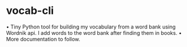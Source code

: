 # vocab-cli
• Tiny Python tool for building my vocabulary from a word bank using Wordnik api. I add words to the word bank after finding them in books.
• More documentation to follow.
